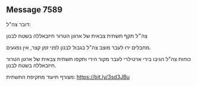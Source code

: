 ## Message 7589

דובר צה"ל:

צה״ל תקף תשתית צבאית של ארגון הטרור חיזבאללה בשטח לבנון

מחבלים ירו לעבר מוצב צה"ל בגבול לבנון לפני זמן קצר, אין נפגעים.

כוחות צה"ל הגיבו בירי ארטילרי לעבר מקור הירי ותקפו תשתית צבאית של ארגון הטרור חיזבאללה בשטח לבנון.

מצורף תיעוד מתקיפת התשתית: https://bit.ly/3sd3JBu

